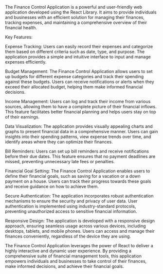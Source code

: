 The Finance Control Application is a powerful and user-friendly web application developed using the React Library. It aims to provide individuals and businesses with an efficient solution for managing their finances, tracking expenses, and maintaining a comprehensive overview of their financial health.

Key Features:

Expense Tracking: Users can easily record their expenses and categorize them based on different criteria such as date, type, and purpose. The application provides a simple and intuitive interface to input and manage expenses efficiently.

Budget Management: The Finance Control Application allows users to set up budgets for different expense categories and track their spending against these budgets. Users can receive notifications or alerts when they exceed their allocated budget, helping them make informed financial decisions.

Income Management: Users can log and track their income from various sources, allowing them to have a complete picture of their financial inflows. This feature facilitates better financial planning and helps users stay on top of their earnings.

Data Visualization: The application provides visually appealing charts and graphs to present financial data in a comprehensive manner. Users can gain insights into their spending patterns, view expense trends over time, and identify areas where they can optimize their finances.

Bill Reminders: Users can set up bill reminders and receive notifications before their due dates. This feature ensures that no payment deadlines are missed, preventing unnecessary late fees or penalties.

Financial Goal Setting: The Finance Control Application enables users to define their financial goals, such as saving for a vacation or a down payment on a house. Users can track their progress towards these goals and receive guidance on how to achieve them.

Secure Authentication: The application incorporates robust authentication mechanisms to ensure the security and privacy of user data. User authentication is implemented using industry-standard protocols, preventing unauthorized access to sensitive financial information.

Responsive Design: The application is developed with a responsive design approach, ensuring seamless usage across various devices, including desktops, tablets, and mobile phones. Users can access and manage their finances conveniently, regardless of the device they are using.

The Finance Control Application leverages the power of React to deliver a highly interactive and dynamic user experience. By providing a comprehensive suite of financial management tools, this application empowers individuals and businesses to take control of their finances, make informed decisions, and achieve their financial goals.
